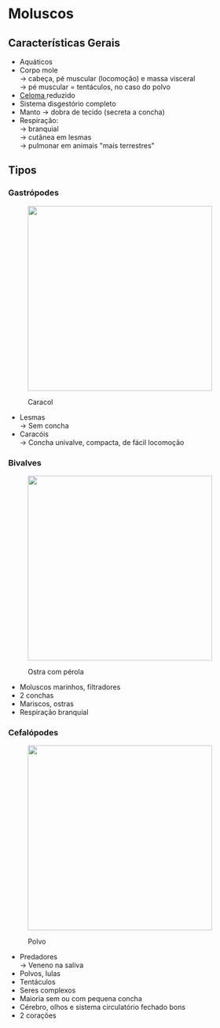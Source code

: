 # Moluscos

## Características Gerais

* Aquáticos
* Corpo mole \
  \-> cabeça, pé muscular (locomoção) e massa visceral \
  \-> pé muscular = tentáculos, no caso do polvo
* [Celoma ](../#celoma)reduzido
* Sistema disgestório completo
* Manto -> dobra de tecido (secreta a concha)
* Respiração: \
  \-> branquial\
  \-> cutânea em lesmas \
  \-> pulmonar em animais "mais terrestres"

## Tipos

### Gastrópodes

<figure><img src="https://i1.wp.com/files.agro20.com.br/uploads/2019/06/caracol1.jpg?fit=1970%2C1576&#x26;ssl=1" alt="" width="375"><figcaption><p>Caracol</p></figcaption></figure>

* Lesmas\
  \-> Sem concha
* Caracóis \
  \-> Concha univalve, compacta, de fácil locomoção

### Bivalves

<figure><img src="https://recreio.uol.com.br/media/_versions/legacy/2020/12/05/perola-1225809_widexl.jpg" alt="" width="375"><figcaption><p>Ostra com pérola</p></figcaption></figure>

* Moluscos marinhos, filtradores&#x20;
* 2 conchas
* Mariscos, ostras
* Respiração branquial

### Cefalópodes



<figure><img src="https://bobcorp.nyc3.digitaloceanspaces.com/rabiscodahistoria/2023/06/Fotos-polvo-olhos-grandes-cores-vibrantes.webp" alt="" width="375"><figcaption><p>Polvo</p></figcaption></figure>

* Predadores \
  \-> Veneno na saliva
* Polvos, lulas
* Tentáculos
* Seres complexos
* Maioria sem ou com pequena concha
* Cérebro, olhos e sistema circulatório fechado bons
* 2 corações
